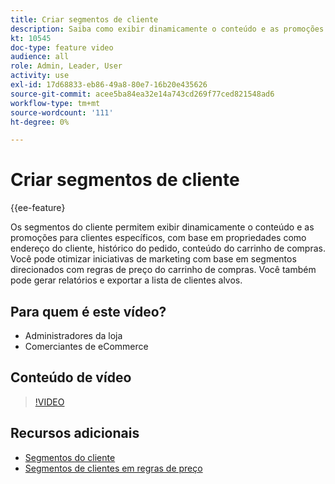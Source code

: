 ```yaml
---
title: Criar segmentos de cliente
description: Saiba como exibir dinamicamente o conteúdo e as promoções para clientes específicos, com base em propriedades como endereço do cliente, histórico de pedidos, conteúdo do carrinho de compras.
kt: 10545
doc-type: feature video
audience: all
role: Admin, Leader, User
activity: use
exl-id: 17d68833-eb86-49a8-80e7-16b20e435626
source-git-commit: acee5ba84ea32e14a743cd269f77ced821548ad6
workflow-type: tm+mt
source-wordcount: '111'
ht-degree: 0%

---
```


# Criar segmentos de cliente

{{ee-feature}

Os segmentos do cliente permitem exibir dinamicamente o conteúdo e as promoções para clientes específicos, com base em propriedades como endereço do cliente, histórico do pedido, conteúdo do carrinho de compras. Você pode otimizar iniciativas de marketing com base em segmentos direcionados com regras de preço do carrinho de compras. Você também pode gerar relatórios e exportar a lista de clientes alvos.

## Para quem é este vídeo?

- Administradores da loja
- Comerciantes de eCommerce

## Conteúdo de vídeo

>[!VIDEO](https://video.tv.adobe.com/v/343659?quality=12&learn=on)

## Recursos adicionais

- [Segmentos do cliente](https://docs.magento.com/user-guide/marketing/customer-segments.html)
- [Segmentos de clientes em regras de preço](https://docs.magento.com/user-guide/marketing/customer-segment-price-rule.html)
